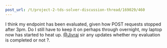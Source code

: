 ```yaml
---
post_url: /t/project-2-tds-solver-discussion-thread/169029/460
---
```

I think my endpoint has been evaluated, given how POST requests stopped after 3pm. Do I still have to keep it on perhaps through overnight, my laptop now has started to heat up. [@Jivraj](/u/jivraj) sir any updates whether my evaluation is completed or not ?.